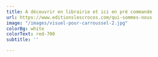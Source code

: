 ```yaml
---
title: A découvrir en librairie et ici en pré commande
url: https://www.editionslescrocos.com/qui-sommes-nous
image: "/images/visuel-pour-carroussel-2.jpg"
colorBg: white
colorText: red-700
subtitle: ''

---
```

